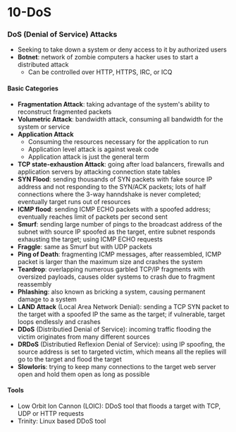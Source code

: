 # 10-DoS

### DoS \(Denial of Service\) Attacks

* Seeking to take down a system or deny access to it by authorized users
* **Botnet**: network of zombie computers a hacker uses to start a distributed attack
  * Can be controlled over HTTP, HTTPS, IRC, or ICQ

#### Basic Categories

* **Fragmentation Attack**: taking advantage of the system's ability to reconstruct fragmented packets
* **Volumetric Attack**: bandwidth attack, consuming all bandwidth for the system or service
* **Application Attack**
  * Consuming the resources necessary for the application to run
  * Application level attack is against weak code
  * Application attack is just the general term
* **TCP state-exhaustion Attack**: going after load balancers, firewalls and application servers by attacking connection state tables
* **SYN Flood**: sending thousands of SYN packets with fake source IP address and not responding to the SYN/ACK packets; lots of half connections where the 3-way hanndshake is never completed; eventually target runs out of resources
* **ICMP flood**: sending ICMP ECHO packets with a spoofed address; eventually reaches limit of packets per second sent
* **Smurf**: sending large number of pings to the broadcast address of the subnet with source IP spoofed as the target, entire subnet responds exhausting the target; using ICMP ECHO requests
* **Fraggle**: same as Smurf but with UDP packets
* **Ping of Death**: fragmenting ICMP messages, after reassembled, ICMP packet is larger than the maximum size and crashes the system
* **Teardrop**: overlapping numerous garbled TCP/IP fragments with oversized payloads, causes older systems to crash due to fragment reassembly
* **Phlashing**: also known as bricking a system, causing permanent damage to a system
* **LAND Attack** \(Local Area Network Denial\): sending a TCP SYN packet to the target with a spoofed IP the same as the target; if vulnerable, target loops endlessly and crashes
* **DDoS** \(Distributied Denial of Service\): incoming traffic flooding the victim originates from many different sources
* **DRDoS** \(Distributied Reflexion Denial of Service\): using IP spoofing, the source address is set to targeted victim, which means all the replies will go to the target and flood the target
* **Slowloris**: trying to keep many connections to the target web server open and hold them open as long as possible

#### Tools

* Low Orbit Ion Cannon \(LOIC\): DDoS tool that floods a target with TCP, UDP or HTTP requests
* Trinity: Linux based DDoS tool

